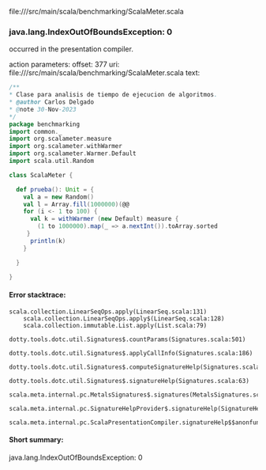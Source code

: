 file://<WORKSPACE>/src/main/scala/benchmarking/ScalaMeter.scala
### java.lang.IndexOutOfBoundsException: 0

occurred in the presentation compiler.

action parameters:
offset: 377
uri: file://<WORKSPACE>/src/main/scala/benchmarking/ScalaMeter.scala
text:
```scala
/**
* Clase para analisis de tiempo de ejecucion de algoritmos.
* @author Carlos Delgado
* @note 30-Nov-2023
*/
package benchmarking
import common._
import org.scalameter.measure
import org.scalameter.withWarmer
import org.scalameter.Warmer.Default
import scala.util.Random

class ScalaMeter {

  def prueba(): Unit = {
    val a = new Random()
    val l = Array.fill(1000000)(@@
    for (i <- 1 to 100) {
      val k = withWarmer (new Default) measure {
        (1 to 1000000).map(_ => a.nextInt()).toArray.sorted
     }
      println(k)
    }

  }

}

```



#### Error stacktrace:

```
scala.collection.LinearSeqOps.apply(LinearSeq.scala:131)
	scala.collection.LinearSeqOps.apply$(LinearSeq.scala:128)
	scala.collection.immutable.List.apply(List.scala:79)
	dotty.tools.dotc.util.Signatures$.countParams(Signatures.scala:501)
	dotty.tools.dotc.util.Signatures$.applyCallInfo(Signatures.scala:186)
	dotty.tools.dotc.util.Signatures$.computeSignatureHelp(Signatures.scala:94)
	dotty.tools.dotc.util.Signatures$.signatureHelp(Signatures.scala:63)
	scala.meta.internal.pc.MetalsSignatures$.signatures(MetalsSignatures.scala:17)
	scala.meta.internal.pc.SignatureHelpProvider$.signatureHelp(SignatureHelpProvider.scala:51)
	scala.meta.internal.pc.ScalaPresentationCompiler.signatureHelp$$anonfun$1(ScalaPresentationCompiler.scala:375)
```
#### Short summary: 

java.lang.IndexOutOfBoundsException: 0